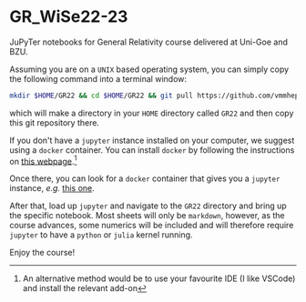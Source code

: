 # GR_WiSe22-23
JuPyTer notebooks for General Relativity course delivered at Uni-Goe and BZU.

Assuming you are on a `UNIX` based operating system, you can simply copy the following command into a terminal window:
```bash
mkdir $HOME/GR22 && cd $HOME/GR22 && git pull https://github.com/vmmhep/GR_WiSe22-23.git
```
which will make a directory in your `HOME` directory called `GR22` and then copy this git repository there.

If you don't have a `jupyter` instance installed on your computer, we suggest using a `docker` container.  You can install `docker` by following the instructions on [this webpage](https://docs.docker.com/get-docker/).[^1]

[^1]: An alternative method would be to use your favourite IDE (I like VSCode) and install the relevant add-on

Once there, you can look for a `docker` container that gives you a `jupyter` instance, _e.g._ [this one](https://hub.docker.com/r/mikebirdgeneau/jupyterlab).

After that, load up `jupyter` and navigate to the `GR22` directory and bring up the specific notebook.  Most sheets will only be `markdown`, however, as the course advances, some numerics will be included and will therefore require `jupyter` to have a `python` or `julia` kernel running.

Enjoy the course!